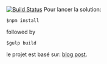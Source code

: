 [![Build Status](https://travis-ci.org/belisarus/unit-test-sample-master.svg?branch=master)](https://travis-ci.org/belisarus/unit-test-sample-master)
Pour lancer la solution:

~~~
$npm install
~~~

followed by

~~~
$gulp build
~~~

le projet est basé sur:
[blog post](http://bebetterdeveloper.com/coding/getting-started-react-mocha.html).